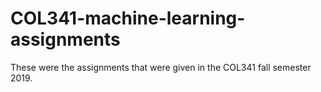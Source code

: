 # COL341-machine-learning-assignments
These were the assignments that were given in the COL341 fall semester 2019.
